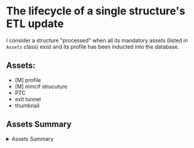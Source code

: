 # The lifecycle of a single structure's ETL update

I consider a structure "processed" when all its mandatory assets (listed in `Assets` class) exist and its profile has been inducted into the database. 

## Assets:

- [M] profile 
- [M] mmcif strucuture
- PTC 
- exit tunnel
- thumbnail


## Assets Summary


<details>
  <summary>Assets Summary</summary>

### Profile 

The central part of the pipeline is the `ETLCollector` class which produces a `profile`. 
The gist of what it does:
    - query rcsb for various semantic parts of the structure (the node itself, the polymers, the ligands)
    - classify polymers
    - process structure metadata into riboxyz format (infer some semantic properties of interest)
    
### CIF Structure

MMCIF structure is downloaded locally to `RIBETL_DATA` and is used to generate structural landmarks etc.


### PTC

PTC Coordinates are rendered from the few reference structures


### Exit Tunnel is rendered  -- TODO

Presupposes PTC, render via mesh scripts

</details>
